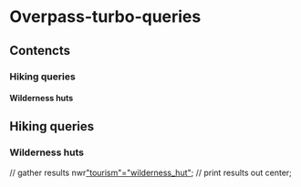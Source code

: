 # Overpass-turbo-queries
## Contencts
### Hiking queries
#### Wilderness huts





## Hiking queries
### Wilderness huts
// gather results
nwr["tourism"="wilderness_hut"]({{bbox}});
// print results
out center;
